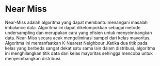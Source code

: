 # Near Miss

Near-Miss adalah algoritma yang dapat membantu menangani masalah imbalance data. Algoritma ini dapat dikelompokkan sebagai metode undersampling dan merupakan cara yang efisien untuk menyeimbangkan data. Near-Miss secara acak mengeliminasi sampel dari kelas mayoritas. Algoritma ini memanfaatkan K-Nearest Neighbour .Ketika dua titik pada kelas yang berbeda sangat dekat satu sama lain dalam distribusi, algoritma ini menghilangkan titik data dari kelas mayoritas sehingga mencoba untuk menyeimbangkan distribusi.
